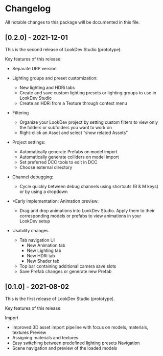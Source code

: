 # Changelog
All notable changes to this package will be documented in this file.

## [0.2.0] - 2021-12-01

This is the second release of LookDev Studio (prototype). 

Key features of this release: 

- Separate URP version

- Lighting groups and preset customization:
    - New lighting and HDRi tabs
    - Create and save custom lighting presets or lighting groups to use in LookDev Studio
    - Create an HDRi from a Texture through context menu

- Filtering
    - Organize your LookDev project by setting custom filters to view only the folders or subfolders you want to work on
    - Right-click an Asset and select “show related Assets” 

- Project settings: 
    - Automatically generate Prefabs on model import
    - Automatically generate colliders on model import
    - Set preferred DCC tools to edit in DCC
    - Choose external directory

- Channel debugging:
    - Cycle quickly between debug channels using shortcuts (B & M keys) or by using a dropdown

- *Early implementation: Animation preview: 
    - Drag and drop animations into LookDev Studio. Apply them to their corresponding models or prefabs to view animations in your LookDev setup

- Usability changes
    - Tab navigation UI
        - New Animation tab
        - New Lighting tab
        - New HDRi tab
        - New Shader tab
    - Top bar containing additional camera save slots
    - Save Prefab changes or generate new Prefab


## [0.1.0] - 2021-08-02

This is the first release of LookDev Studio (prototype). 

Key features of this release: 

Import
- Improved 3D asset import pipeline with focus on models, materials, textures
Preview
- Assigning materials and textures
- Easy switching between predefined lighting presets
Navigation
- Scene navigation and preview of the loaded models
